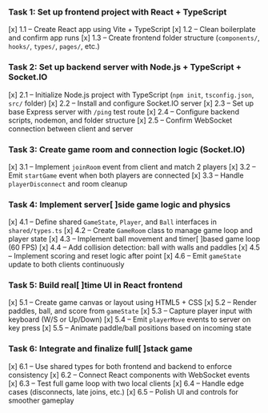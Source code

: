 ### Task 1: Set up frontend project with React + TypeScript

[x] 1.1 – Create React app using Vite + TypeScript
[x] 1.2 – Clean boilerplate and confirm app runs
[x] 1.3 – Create frontend folder structure (`components/`, `hooks/`, `types/`, `pages/`, etc.)

### Task 2: Set up backend server with Node.js + TypeScript + Socket.IO

[x] 2.1 – Initialize Node.js project with TypeScript (`npm init`, `tsconfig.json`, `src/` folder)
[x] 2.2 – Install and configure Socket.IO server
[x] 2.3 – Set up base Express server with `/ping` test route
[x] 2.4 – Configure backend scripts, nodemon, and folder structure
[x] 2.5 – Confirm WebSocket connection between client and server

### Task 3: Create game room and connection logic (Socket.IO)

[x] 3.1 – Implement `joinRoom` event from client and match 2 players
[x] 3.2 – Emit `startGame` event when both players are connected
[x] 3.3 – Handle `playerDisconnect` and room cleanup

### Task 4: Implement server[ ]side game logic and physics

[x] 4.1 – Define shared `GameState`, `Player`, and `Ball` interfaces in `shared/types.ts`
[x] 4.2 – Create `GameRoom` class to manage game loop and player state
[x] 4.3 – Implement ball movement and timer[ ]based game loop (60 FPS)
[x] 4.4 – Add collision detection: ball with walls and paddles
[x] 4.5 – Implement scoring and reset logic after point
[x] 4.6 – Emit `gameState` update to both clients continuously

### Task 5: Build real[ ]time UI in React frontend

[x] 5.1 – Create game canvas or layout using HTML5 + CSS
[x] 5.2 – Render paddles, ball, and score from `gameState`
[x] 5.3 – Capture player input with keyboard (W/S or Up/Down)
[x] 5.4 – Emit `playerMove` events to server on key press
[x] 5.5 – Animate paddle/ball positions based on incoming state

### Task 6: Integrate and finalize full[ ]stack game

[x] 6.1 – Use shared types for both frontend and backend to enforce consistency
[x] 6.2 – Connect React components with WebSocket events
[x] 6.3 – Test full game loop with two local clients
[x] 6.4 – Handle edge cases (disconnects, late joins, etc.)
[x] 6.5 – Polish UI and controls for smoother gameplay
